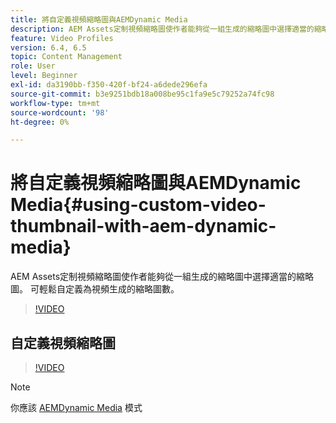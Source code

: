 ```yaml
---
title: 將自定義視頻縮略圖與AEMDynamic Media
description: AEM Assets定制視頻縮略圖使作者能夠從一組生成的縮略圖中選擇適當的縮略圖。 可輕鬆自定義為視頻生成的縮略圖數。
feature: Video Profiles
version: 6.4, 6.5
topic: Content Management
role: User
level: Beginner
exl-id: da3190bb-f350-420f-bf24-a6dede296efa
source-git-commit: b3e9251bdb18a008be95c1fa9e5c79252a74fc98
workflow-type: tm+mt
source-wordcount: '98'
ht-degree: 0%

---
```


# 將自定義視頻縮略圖與AEMDynamic Media{#using-custom-video-thumbnail-with-aem-dynamic-media}

AEM Assets定制視頻縮略圖使作者能夠從一組生成的縮略圖中選擇適當的縮略圖。 可輕鬆自定義為視頻生成的縮略圖數。

>[!VIDEO](https://video.tv.adobe.com/v/16467?quality=12&learn=on)

## 自定義視頻縮略圖

>[!VIDEO](https://video.tv.adobe.com/v/18867?quality=12&learn=on)

>[!NOTE]
>
>你應該 [AEMDynamic Media](https://experienceleague.adobe.com/docs/) 模式
